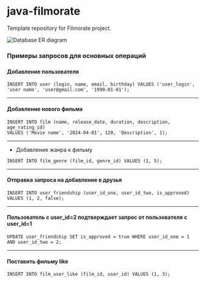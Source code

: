 # java-filmorate
Template repository for Filmorate project.

![Database ER diagram](https://github.com/stanislavma/java-filmorate/assets/144703482/70282958-1090-439b-9ba6-9b0e5475cec9)

### Примеры запросов для основных операций
###

#### Добавление пользователя
```postgresql
INSERT INTO user (login, name, email, birthday) VALUES ('user_login', 'user name', 'user@gmail.com', '1990-01-01');
```
---
#### Добавление нового фильма
```postgresql 
INSERT INTO film (name, release_date, duration, description, age_rating_id)
VALUES ('Movie name', '2024-04-01', 120, 'Description', 1);
```
---
* Добавление жанра к фильму
```postgresql 
INSERT INTO film_genre (film_id, genre_id) VALUES (1, 5);
```
---
#### Отправка запроса на добавление в друзья
```postgresql
INSERT INTO user_friendship (user_id_one, user_id_two, is_approved) VALUES (1, 2, false);
```
---
#### Пользователь с user_id=2 подтверждает запрос от пользователя с user_id=1 
```postgresql
UPDATE user_friendship SET is_approved = true WHERE user_id_one = 1 AND user_id_two = 2;
```
---
#### Поставить фильму like
```postgresql
INSERT INTO film_user_like (film_id, user_id) VALUES (1, 3);
```
